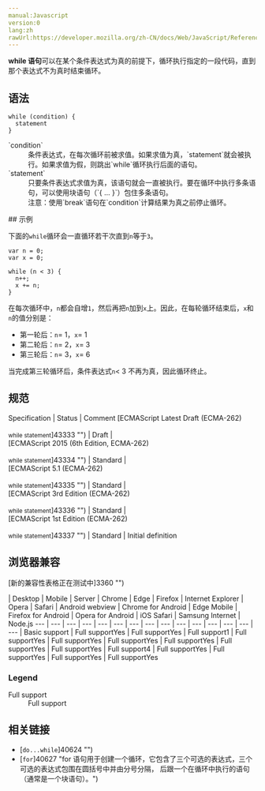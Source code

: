 ```yaml
---
manual:Javascript
version:0
lang:zh
rawUrl:https://developer.mozilla.org/zh-CN/docs/Web/JavaScript/Reference/Statements/while
---
```






**while 语句**可以在某个条件表达式为真的前提下，循环执行指定的一段代码，直到那个表达式不为真时结束循环。


## 语法<a name="Syntax"></a>

```
while (condition) {
  statement
}
```
<dl><dt id=''>`condition`</dt><dd>条件表达式，在每次循环前被求值。如果求值为真，`statement`就会被执行。如果求值为假，则跳出`while`循环执行后面的语句。</dd><dt id=''>`statement`</dt><dd>只要条件表达式求值为真，该语句就会一直被执行。要在循环中执行多条语句，可以使用块语句（`{ ... }`）包住多条语句。</dd><dd>注意：使用`break`语句在`condition`计算结果为真之前停止循环。</dd></dl>
## 示例<a name="Examples"></a>


下面的`while`循环会一直循环若干次直到`n`等于`3`。


```
var n = 0;
var x = 0;

while (n < 3) {
  n++;
  x += n;
}
```


在每次循环中，`n`都会自增`1`，然后再把`n`加到`x`上。因此，在每轮循环结束后，`x`和`n`的值分别是：


* 第一轮后：`n`= 1，`x`= 1
* 第二轮后：`n`= 2，`x`= 3
* 第三轮后：`n`= 3，`x`= 6


当完成第三轮循环后，条件表达式`n`&lt; 3 不再为真，因此循环终止。


## 规范<a name="规范"></a>

Specification | Status | Comment 
[ECMAScript Latest Draft (ECMA-262)<br></br><small>while statement</small>]43333 "") | Draft |  
[ECMAScript 2015 (6th Edition, ECMA-262)<br></br><small>while statement</small>]43334 "") | Standard |  
[ECMAScript 5.1 (ECMA-262)<br></br><small>while statement</small>]43335 "") | Standard |  
[ECMAScript 3rd Edition (ECMA-262)<br></br><small>while statement</small>]43336 "") | Standard |  
[ECMAScript 1st Edition (ECMA-262)<br></br><small>while statement</small>]43337 "") | Standard | Initial definition 


## 浏览器兼容<a name="浏览器兼容"></a>
[新的兼容性表格正在测试中<i></i>]3360 "")

 | <abbr>Desktop<i></i></abbr> | <abbr>Mobile<i></i></abbr> | <abbr>Server<i></i></abbr> 
 | <abbr>Chrome<i></i></abbr> | <abbr>Edge<i></i></abbr> | <abbr>Firefox<i></i></abbr> | <abbr>Internet Explorer<i></i></abbr> | <abbr>Opera<i></i></abbr> | <abbr>Safari<i></i></abbr> | <abbr>Android webview<i></i></abbr> | <abbr>Chrome for Android<i></i></abbr> | <abbr>Edge Mobile<i></i></abbr> | <abbr>Firefox for Android<i></i></abbr> | <abbr>Opera for Android<i></i></abbr> | <abbr>iOS Safari<i></i></abbr> | <abbr>Samsung Internet<i></i></abbr> | <abbr>Node.js<i></i></abbr> 
 ---  |  ---  |  ---  |  ---  |  ---  |  ---  |  ---  |  ---  |  ---  |  ---  |  ---  |  ---  |  ---  |  ---  |  ---  | 
Basic support | <abbr>Full support</abbr>Yes | <abbr>Full support</abbr>Yes | <abbr>Full support</abbr>1 | <abbr>Full support</abbr>Yes | <abbr>Full support</abbr>Yes | <abbr>Full support</abbr>Yes | <abbr>Full support</abbr>Yes | <abbr>Full support</abbr>Yes | <abbr>Full support</abbr>Yes | <abbr>Full support</abbr>4 | <abbr>Full support</abbr>Yes | <abbr>Full support</abbr>Yes | <abbr>Full support</abbr>Yes | <abbr>Full support</abbr>Yes 


### Legend<a name="Legend"></a>
<dl><dt id=''><abbr>Full support</abbr></dt><dd>Full support</dd></dl>

## 相关链接<a name="See_also"></a>

* [`do...while`]40624 "")
* [`for`]40627 "for 语句用于创建一个循环，它包含了三个可选的表达式，三个可选的表达式包围在圆括号中并由分号分隔， 后跟一个在循环中执行的语句（通常是一个块语句）。")



